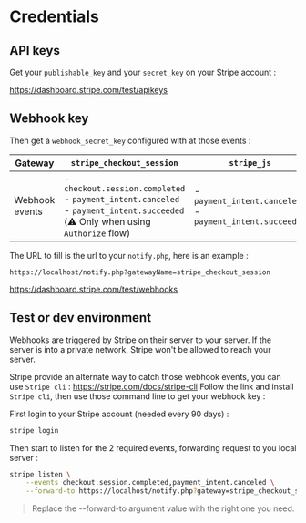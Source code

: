 # Credentials

## API keys

Get your `publishable_key` and your `secret_key` on your Stripe account :

https://dashboard.stripe.com/test/apikeys

## Webhook key

Then get a `webhook_secret_key` configured with at those events :

| Gateway | `stripe_checkout_session` | `stripe_js` |
|-|-|-|
| Webhook events |  - `checkout.session.completed` - `payment_intent.canceled`<br> - `payment_intent.succeeded` (⚠️ Only when using `Authorize` flow) |  - `payment_intent.canceled`<br> - `payment_intent.succeeded` |

The URL to fill is the url to your `notify.php`, here is an example :

```
https://localhost/notify.php?gatewayName=stripe_checkout_session
```

https://dashboard.stripe.com/test/webhooks

## Test or dev environment

Webhooks are triggered by Stripe on their server to your server.
If the server is into a private network, Stripe won't be allowed to reach your server.

Stripe provide an alternate way to catch those webhook events, you can use
`Stripe cli` : https://stripe.com/docs/stripe-cli
Follow the link and install `Stripe cli`, then use those command line to get
your webhook key :

First login to your Stripe account (needed every 90 days) :

```bash
stripe login
```

Then start to listen for the 2 required events, forwarding request to you local server :

```bash
stripe listen \
    --events checkout.session.completed,payment_intent.canceled \
    --forward-to https://localhost/notify.php?gateway=stripe_checkout_session
```

> Replace the --forward-to argument value with the right one you need.